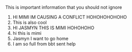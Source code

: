 This is important information that you should not ignore 

1. HI MIMI IM CAUSING A CONFLICT HOHOHOHOHOHO
2. This is also cool
3. HI JASMYN THIS IS MIMI HOHOHOHO
4. hi this is mimi
5. Jasmyn I want to go home
6. I am so full from bbt sent help
